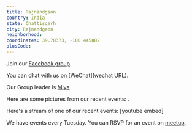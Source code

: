 ```yaml
---
title: Rajnandgaon
country: India
state: Chattisgarh
city: Rajnandgaon
neighborhood: 
coordinates: 39.78373, -100.445882
plusCode:
---
```

Join our [Facebook group](https://www.facebook.com/groups/free.code.camp.rajnandgaon).

You can chat with us on [WeChat](wechat URL).

Our Group leader is [Miya](freecodecamp.org/miya)

Here are some pictures from our recent events:
![]().

Here's a stream of one of our recent events:
[youtube embed]

We have events every Tuesday. You can RSVP for an event on [meetup](meetupurl).
